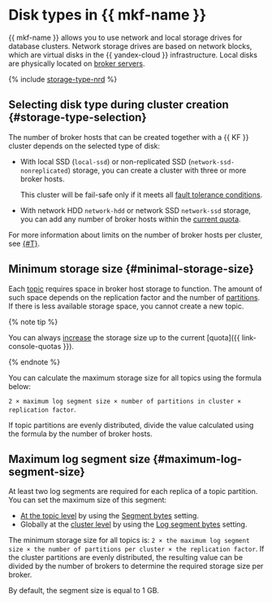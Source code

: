 # Disk types in {{ mkf-name }}


{{ mkf-name }} allows you to use network and local storage drives for database clusters. Network storage drives are based on network blocks, which are virtual disks in the {{ yandex-cloud }} infrastructure. Local disks are physically located on [broker servers](brokers.md).

{% include [storage-type-nrd](../../_includes/mdb/mkf/storage-type.md) %}


## Selecting disk type during cluster creation {#storage-type-selection}

The number of broker hosts that can be created together with a {{ KF }} cluster depends on the selected type of disk:

* With local SSD (`local-ssd`) or non-replicated SSD (`network-ssd-nonreplicated`) storage, you can create a cluster with three or more broker hosts.

   This cluster will be fail-safe only if it meets all [fault tolerance conditions](index.md#fault-tolerance).

* With network HDD `network-hdd` or network SSD `network-ssd` storage, you can add any number of broker hosts within the [current quota](./limits.md).

For more information about limits on the number of broker hosts per cluster, see [{#T}](./limits.md).



## Minimum storage size {#minimal-storage-size}

Each [topic](topics.md#topics) requires space in broker host storage to function. The amount of such space depends on the replication factor and the number of [partitions](topics.md#partitions). If there is less available storage space, you cannot create a new topic.

{% note tip %}

You can always [increase](../operations/cluster-update.md#change-disk-size) the storage size up to the current [quota]({{ link-console-quotas }}).

{% endnote %}

You can calculate the maximum storage size for all topics using the formula below:

`2 × maximum log segment size × number of partitions in cluster × replication factor`.

If topic partitions are evenly distributed, divide the value calculated using the formula by the number of broker hosts.

## Maximum log segment size {#maximum-log-segment-size}

At least two log segments are required for each replica of a topic partition. You can set the maximum size of this segment:
* [At the topic level](../operations/cluster-topics.md#update-topic) by using the [Segment bytes](settings-list.md#settings-topic-segment-bytes) setting.
* Globally at the [cluster level](../operations/cluster-update.md#change-kafka-settings) by using the [Log segment bytes](settings-list.md#settings-log-segment-bytes) setting.

The minimum storage size for all topics is: `2 × the maximum log segment size × the number of partitions per cluster × the replication factor`. If the cluster partitions are evenly distributed, the resulting value can be divided by the number of brokers to determine the required storage size per broker.

By default, the segment size is equal to 1 GB.
